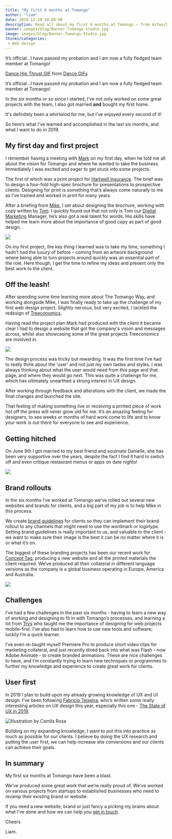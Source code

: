 ```yaml
---
title: "My first 6 months at Tomango"
author: "liam"
date: 2018-12-20 10:00:00
description: Read all about my first 6 months at Tomango – from Artworker to Designer and agency life.
banner: images/blog/Banner-Tomango-Studio.jpg
image: images/blog/Banner-Tomango-Studio.jpg
thinks/categories: 
 - Web design
---
```


It’s official...I have passed my probation and I am now a fully fledged team member at Tomango!

<div class="tenor-gif-embed" data-postid="8072244" data-share-method="host" data-width="100%" data-aspect-ratio="1.8863636363636367"><a href="https://tenor.com/view/dance-hip-thrust-napoleon-dynamite-jon-heder-gif-8072244">Dance Hip Thrust GIF</a> from <a href="https://tenor.com/search/dance-gifs">Dance GIFs</a></div><script type="text/javascript" async src="https://tenor.com/embed.js"></script>

It’s official...I have passed my probation and I am now a fully fledged team member at Tomango!

In the six months or so since I started, I’ve not only worked on some great projects with the team, I also got married **and** bought my first home.

It's definitely been a whirlwind for me, but I’ve enjoyed every second of it!

So here’s what I’ve learned and accomplished in the last six months, and what I want to do in 2019.

## My first day and first project

I remember having a meeting with [Mark](is/mark-vaesen/) on my first day, when he told me all about the vision for Tomango and where he wanted to take the business. Immediately I was excited and eager to get stuck into some projects.

The first of which was a print project for [Hartwell Insurance](created/hartwell-insurance/). The brief was to design a four-fold high-spec brochure for presentations to prospective clients. Designing for print is something that’s always come naturally to me as I’ve trained and worked in print for many years.

After a briefing from [Mike](is/mike-vine/), I set about designing the brochure, working with copy written by [Tom](is/tom-ruzyllo/). I quickly found out that not only is Tom our [Digital Marketing](creates/online-marketing/) Manager, he’s also got a real talent for words. His skills have helped me learn more about the importance of good copy as part of good design.

![](images/created/hartwell/hartwell-brochure-image.png)

On my first project, the key thing I learned was to take my time, something I hadn’t had the luxury of before – coming from an artwork background where being able to turn projects around quickly was an essential part of the role. Here though, I get the time to refine my ideas and present only the best work to the client.

## Off the leash!

After spending some time learning more about The Tomango Way, and working alongside Mike, I was finally ready to take up the challenge of my first web design project. Slightly nervous, but very excited, I tackled the redesign of 
[Treeconomics](created/treeconomics/).

Having read the project plan Mark had produced with the client it became clear I had to design a website that got the company's vision and messages across, whilst also showcasing some of the great projects Treeconomics are involved in.

![](images/created/treeconomics/Treeconomics-presentation-image.png)

The design process was tricky but rewarding. It was the first time I’ve had to really think about the ‘user’ and not just my own tastes and styles. I was always thinking about what the user would need from this page and that page, and where they would go next. This was quite a challenge for me, which has ultimately unearthed a strong interest in UX design.

After working through feedback and alterations with the client, we made the final changes and launched the site.

That feeling of making something live or receiving a printed piece of work hot off the press will never grow old for me. It’s an amazing feeling for designers, to see weeks or months of hard work come to life and to know your work is out there for everyone to see and experience.

## Getting hitched

On June 9th I got married to my best friend and soulmate Danielle, she has been very supportive over the years, despite the fact I find it hard to switch off and even critique restaurant menus or apps on date nights!

![](images/blog/liam-cornford-hitched.png)

## Brand rollouts

In the six months I’ve worked at Tomango we’ve rolled out several new websites and brands for clients, and a big part of my job is to help Mike in this process. 

We create [brand guidelines](creates/brand/) for clients so they can implement their brand rollout to any channels that might need to use the wordmark or logotype. Setting brand guidelines is really important to us, and valuable to the client - we want to make sure their image is the best it can be no matter where it is or what it’s on.

The biggest of these branding projects has been our recent work for [Concept Tag](https://www.concepttag.com/), producing a new website and all the printed materials the client required. We’ve produced all their collateral in different language versions as the company is a global business operating in Europe, America and Australia.

![](images/blog/concept-tag-worldwide.png)

## Challenges

I’ve had a few challenges in the past six months - having to learn a new way of working and designing to fit in with Tomango’s processes, and learning a lot from [Trys](https://www.trysmudford.com/) who taught me the importance of designing for web projects mobile-first. I’ve also had to learn how to use new tools and software; luckily I’m a quick learner. 

I’ve even re-taught myself Premiere Pro to produce short video clips for marketing collateral, and just recently dived back into what was Flash - now Adobe Animate - to create branded animations.
These are nice challenges to have, and I’m constantly trying to learn new techniques or programmes to further my knowledge and experience to create great work for clients.

## User first

In 2019 I plan to build upon my already growing knowledge of UX and UI design. I’ve been following [Fabricio Teixeira](https://uxdesign.cc/@fabriciot), who’s written some really interesting articles on UX design
this year, especially this one - [The State of UX in 2019](https://trends.uxdesign.cc/). 

![](images/blog/ux-design-2019.png "Illustration by Camila Rosa")

Building on my expanding knowledge, I want to put this into practice as much as possible for our clients. I believe by doing the UX research and putting the user first, we can help increase site conversions and our clients can achieve their goals.

## In summary

My first six months at Tomango have been a blast.

We’ve produced some great work that we’re really proud of. We’ve worked on various projects from startups to established businesses who need to revamp their existing brand or website.

If you need a new website, brand or just fancy a picking my brains about what I’ve done and how we can help you [get in touch](contact/).

Cheers

Liam.
